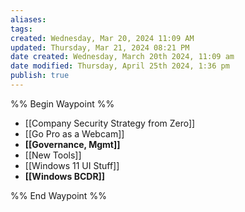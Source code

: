 ```yaml
---
aliases: 
tags: 
created: Wednesday, Mar 20, 2024 11:09 AM
updated: Thursday, Mar 21, 2024 08:21 PM
date created: Wednesday, March 20th 2024, 11:09 am
date modified: Thursday, April 25th 2024, 1:36 pm
publish: true
---
```


%% Begin Waypoint %%
- [[Company Security Strategy from Zero]]
- [[Go Pro as a Webcam]]
- **[[Governance, Mgmt]]**
- [[New Tools]]
- [[Windows 11 UI Stuff]]
- **[[Windows BCDR]]**

%% End Waypoint %%